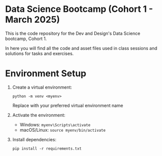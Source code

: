 # Data Science Bootcamp (Cohort 1  - March 2025)

This is the code repository for the Dev and Design's Data Science bootcamp, Cohort 1.

In here you will find all the code and asset files used in class sessions and solutions for tasks and exercises.

# Environment Setup

1. Create a virtual environment:
   ```
   python -m venv <myenv>
   ```

   Replace <myenv> with your preferred virtual environment name

2. Activate the environment:
   - Windows: `myenv\Scripts\activate`
   - macOS/Linux: `source myenv/bin/activate`

3. Install dependencies:
   ```
   pip install -r requirements.txt
   ```
